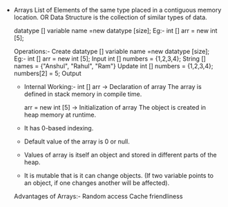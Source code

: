  - Arrays
     List of Elements of the same type placed in a contiguous memory location.
      OR
     Data Structure is the collection of similar types of data.

     datatype [] variable name =new datatype [size];
     Eg:- int [] arr = new int [5];

     Operations:-
         Create
            datatype [] variable name =new datatype [size];
            Eg:- int [] arr = new int [5];
         Input
            int [] numbers = {1,2,3,4};
            String [] names = {"Anshul", "Rahul", "Ram"}
         Update
            int [] numbers = {1,2,3,4};
            numbers[2] = 5;
         Output

     - Internal Working:-
          int [] arr    -> Declaration of array
                           The array is defined in stack memory in compile time.

          arr = new int [5]  -> Initialization of array
                                 The object is created in heap memory at runtime.


    - It has 0-based indexing.
    - Default value of the array is 0 or null.
    - Values of array is itself an object and stored in different parts of the heap.
    - It is mutable that is it can change objects.
      (If two variable points to an object, if one changes another will be affected).


    Advantages of Arrays:-
      Random access
      Cache friendliness
